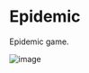# Epidemic
Epidemic game.

![image](https://user-images.githubusercontent.com/11911333/195982250-5033ccf0-b8f6-4640-876a-29b08632d8a6.png)
